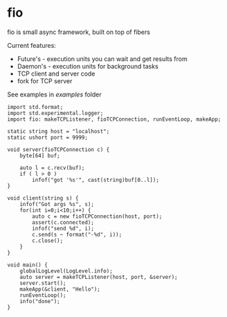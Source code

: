 # fio

fio is small async framework, built on top of fibers


Current features:
* Future's - execution units you can wait and get results from
* Daemon's - execution units for background tasks
* TCP client and server code
* fork for TCP server

See examples in _examples_ folder

    import std.format;
    import std.experimental.logger;
    import fio: makeTCPListener, fioTCPConnection, runEventLoop, makeApp;
    
    static string host = "localhost";
    static ushort port = 9999;
    
    void server(fioTCPConnection c) {
        byte[64] buf;
    
        auto l = c.recv(buf);
        if ( l > 0 )
            infof("got '%s'", cast(string)buf[0..l]);
    }
    
    void client(string s) {
        infof("Got args %s", s);
        for(int i=0;i<10;i++) {
            auto c = new fioTCPConnection(host, port);
            assert(c.connected);
            infof("send %d", i);
            c.send(s ~ format("-%d", i));
            c.close();
        }
    }
    
    void main() {
        globalLogLevel(LogLevel.info);
        auto server = makeTCPListener(host, port, &server);
        server.start();
        makeApp(&client, "Hello");
        runEventLoop();
        info("done");
    }




